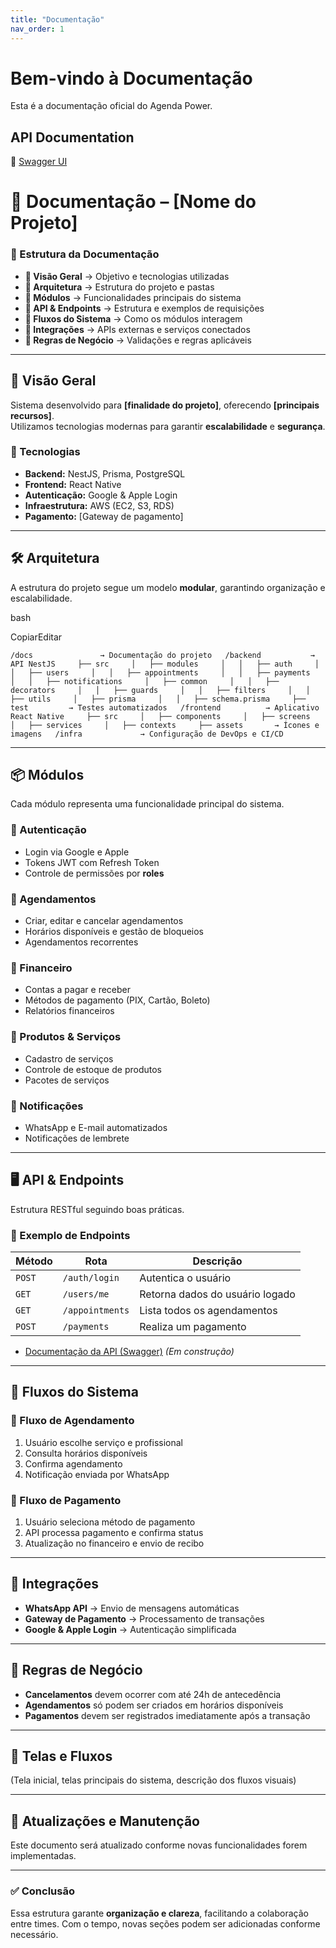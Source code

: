 ```yaml
---
title: "Documentação"
nav_order: 1
---
```

# Bem-vindo à Documentação
Esta é a documentação oficial do Agenda Power.

## API Documentation
📄 [Swagger UI](https://meusistema.com/api/docs)

# **📌 Documentação – [Nome do Projeto]**

### **📂 Estrutura da Documentação**

- **🔹 Visão Geral** → Objetivo e tecnologias utilizadas
- **🔹 Arquitetura** → Estrutura do projeto e pastas
- **🔹 Módulos** → Funcionalidades principais do sistema
- **🔹 API & Endpoints** → Estrutura e exemplos de requisições
- **🔹 Fluxos do Sistema** → Como os módulos interagem
- **🔹 Integrações** → APIs externas e serviços conectados
- **🔹 Regras de Negócio** → Validações e regras aplicáveis

---

## **📖 Visão Geral**

Sistema desenvolvido para **[finalidade do projeto]**, oferecendo **[principais recursos]**.  
Utilizamos tecnologias modernas para garantir **escalabilidade** e **segurança**.

### **🚀 Tecnologias**

- **Backend:** NestJS, Prisma, PostgreSQL
- **Frontend:** React Native
- **Autenticação:** Google & Apple Login
- **Infraestrutura:** AWS (EC2, S3, RDS)
- **Pagamento:** [Gateway de pagamento]

---

## **🛠 Arquitetura**

A estrutura do projeto segue um modelo **modular**, garantindo organização e escalabilidade.

bash

CopiarEditar

`/docs               → Documentação do projeto   /backend           → API NestJS     ├── src     │   ├── modules     │   │   ├── auth     │   │   ├── users     │   │   ├── appointments     │   │   ├── payments     │   │   ├── notifications     │   ├── common     │   │   ├── decorators     │   │   ├── guards     │   │   ├── filters     │   │   ├── utils     │   ├── prisma     │   │   ├── schema.prisma     ├── test         → Testes automatizados   /frontend          → Aplicativo React Native     ├── src     │   ├── components     │   ├── screens     │   ├── services     │   ├── contexts     ├── assets       → Ícones e imagens   /infra             → Configuração de DevOps e CI/CD`  

---

## **📦 Módulos**

Cada módulo representa uma funcionalidade principal do sistema.

### **🔹 Autenticação**

- Login via Google e Apple
- Tokens JWT com Refresh Token
- Controle de permissões por **roles**

### **🔹 Agendamentos**

- Criar, editar e cancelar agendamentos
- Horários disponíveis e gestão de bloqueios
- Agendamentos recorrentes

### **🔹 Financeiro**

- Contas a pagar e receber
- Métodos de pagamento (PIX, Cartão, Boleto)
- Relatórios financeiros

### **🔹 Produtos & Serviços**

- Cadastro de serviços
- Controle de estoque de produtos
- Pacotes de serviços

### **🔹 Notificações**

- WhatsApp e E-mail automatizados
- Notificações de lembrete

---

## **🖥 API & Endpoints**

Estrutura RESTful seguindo boas práticas.

### **🔹 Exemplo de Endpoints**

|Método|Rota|Descrição|
|---|---|---|
|`POST`|`/auth/login`|Autentica o usuário|
|`GET`|`/users/me`|Retorna dados do usuário logado|
|`GET`|`/appointments`|Lista todos os agendamentos|
|`POST`|`/payments`|Realiza um pagamento|

- [Documentação da API (Swagger)](backend/swagger.md) *(Em construção)*

---

## **🔄 Fluxos do Sistema**

### **🔹 Fluxo de Agendamento**

1. Usuário escolhe serviço e profissional
2. Consulta horários disponíveis
3. Confirma agendamento
4. Notificação enviada por WhatsApp

### **🔹 Fluxo de Pagamento**

1. Usuário seleciona método de pagamento
2. API processa pagamento e confirma status
3. Atualização no financeiro e envio de recibo

---

## **🔗 Integrações**

- **WhatsApp API** → Envio de mensagens automáticas
- **Gateway de Pagamento** → Processamento de transações
- **Google & Apple Login** → Autenticação simplificada

---

## **📜 Regras de Negócio**

- **Cancelamentos** devem ocorrer com até 24h de antecedência
- **Agendamentos** só podem ser criados em horários disponíveis
- **Pagamentos** devem ser registrados imediatamente após a transação

---

## **📍 Telas e Fluxos**

(Tela inicial, telas principais do sistema, descrição dos fluxos visuais)

---

## **📌 Atualizações e Manutenção**

Este documento será atualizado conforme novas funcionalidades forem implementadas.

---

### **✅ Conclusão**

Essa estrutura garante **organização e clareza**, facilitando a colaboração entre times. Com o tempo, novas seções podem ser adicionadas conforme necessário.